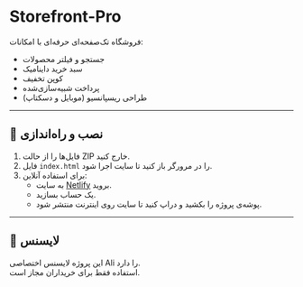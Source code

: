 # Storefront-Pro

فروشگاه تک‌صفحه‌ای حرفه‌ای با امکانات:
- جستجو و فیلتر محصولات  
- سبد خرید داینامیک  
- کوپن تخفیف  
- پرداخت شبیه‌سازی‌شده  
- طراحی ریسپانسیو (موبایل و دسکتاپ)  

---

## 🚀 نصب و راه‌اندازی

1. فایل‌ها را از حالت ZIP خارج کنید.  
2. فایل `index.html` را در مرورگر باز کنید تا سایت اجرا شود.  
3. برای استفاده آنلاین:  
   - به سایت [Netlify](https://www.netlify.com) بروید.  
   - یک حساب بسازید.  
   - پوشه‌ی پروژه را بکشید و دراپ کنید تا سایت روی اینترنت منتشر شود.  

---

## 📜 لایسنس
این پروژه لایسنس اختصاصی Ali را دارد.  
استفاده فقط برای خریداران مجاز است.